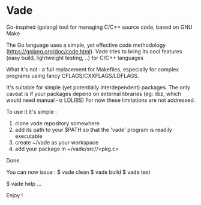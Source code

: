 # Vade
Go-inspired (golang) tool for managing C/C++ source code, based on GNU Make

The Go language uses a simple, yet effective code methodology (https://golang.org/doc/code.html).
Vade tries to bring its cool features (easy build, lightweight testing, ..) for C/C++ languages

What it's not : a full replacement for Makefiles, especially for complex programs using fancy
CFLAGS/CXXFLAGS/LDFLAGS.

It's suitable for simple (yet potentially  interdependent) packages.
The only caveat is if your packages depend on external libraries (eg: libz, which would need manual -lz LDLIBS)
For now these limitations are not addressed.

To use it it's simple :
1) clone vade repository somewhere
2) add its path to your $PATH so that the 'vade' program is readily executable
3) create ~/vade as your workspace
4) add your package in ~/vade/src/<pkg>/<pkg.c>

Done.

You can now issue :
$ vade clean
$ vade build
$ vade test

$ vade help
...

Enjoy !
